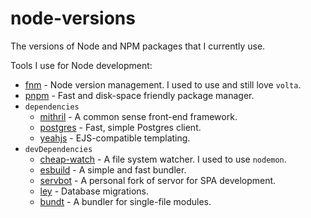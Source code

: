 # node-versions

The versions of Node and NPM packages that I currently use.

Tools I use for Node development:

* [fnm](https://github.com/Schniz/fnm) - Node version management. I used to use and still love `volta`.
* [pnpm](https://github.com/pnpm/pnpm) - Fast and disk-space friendly package manager.
* `dependencies`
  * [mithril](https://github.com/MithrilJS/mithril.js) - A common sense front-end framework.
  * [postgres](https://github.com/porsager/postgres) - Fast, simple Postgres client.
  * [yeahjs](https://github.com/mourner/yeahjs) - EJS-compatible templating.
* `devDependencies`
  * [cheap-watch](https://github.com/Conduitry/cheap-watch) - A file system watcher. I used to use `nodemon`.
  * [esbuild](https://github.com/evanw/esbuild) - A simple and fast bundler.
  * [servbot](https://github.com/kevinfiol/servbot) - A personal fork of servor for SPA development.
  * [ley](https://github.com/lukeed/ley) - Database migrations.
  * [bundt](https://github.com/lukeed/bundt) - A bundler for single-file modules.
